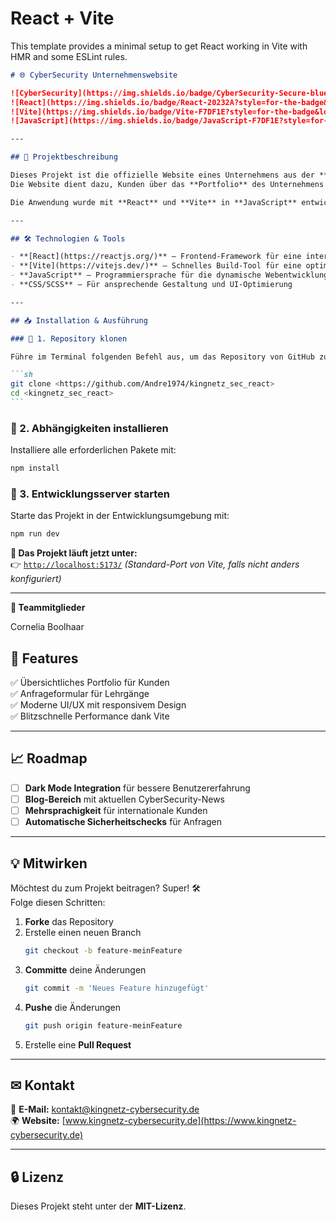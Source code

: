 # React + Vite

This template provides a minimal setup to get React working in Vite with HMR and some ESLint rules.

````md
# 🌐 CyberSecurity Unternehmenswebsite

![CyberSecurity](https://img.shields.io/badge/CyberSecurity-Secure-blue?style=for-the-badge&logo=cybersecurity&logoColor=white)
![React](https://img.shields.io/badge/React-20232A?style=for-the-badge&logo=react&logoColor=61DAFB)
![Vite](https://img.shields.io/badge/Vite-F7DF1E?style=for-the-badge&logo=vite&logoColor=black)
![JavaScript](https://img.shields.io/badge/JavaScript-F7DF1E?style=for-the-badge&logo=javascript&logoColor=black)

---

## 🚀 Projektbeschreibung

Dieses Projekt ist die offizielle Website eines Unternehmens aus der **CyberSecurity-Branche**.  
Die Website dient dazu, Kunden über das **Portfolio** des Unternehmens zu informieren und bietet zudem die Möglichkeit, **Lehrgänge anzufragen**.

Die Anwendung wurde mit **React** und **Vite** in **JavaScript** entwickelt, um eine schnelle, moderne und performante Benutzererfahrung zu gewährleisten.

---

## 🛠️ Technologien & Tools

- **[React](https://reactjs.org/)** – Frontend-Framework für eine interaktive Benutzeroberfläche
- **[Vite](https://vitejs.dev/)** – Schnelles Build-Tool für eine optimierte Entwicklungsumgebung
- **JavaScript** – Programmiersprache für die dynamische Webentwicklung
- **CSS/SCSS** – Für ansprechende Gestaltung und UI-Optimierung

---

## 📥 Installation & Ausführung

### 📌 1. Repository klonen

Führe im Terminal folgenden Befehl aus, um das Repository von GitHub zu laden:

```sh
git clone <https://github.com/Andre1974/kingnetz_sec_react>
cd <kingnetz_sec_react>
```
````

### 📌 2. Abhängigkeiten installieren

Installiere alle erforderlichen Pakete mit:

```sh
npm install
```

### 📌 3. Entwicklungsserver starten

Starte das Projekt in der Entwicklungsumgebung mit:

```sh
npm run dev
```

**📌 Das Projekt läuft jetzt unter:**  
👉 [`http://localhost:5173/`](http://localhost:5173/) _(Standard-Port von Vite, falls nicht anders konfiguriert)_

---

**👥 Teammitglieder**

Cornelia Boolhaar

## 🎯 Features

✅ Übersichtliches Portfolio für Kunden  
✅ Anfrageformular für Lehrgänge  
✅ Moderne UI/UX mit responsivem Design  
✅ Blitzschnelle Performance dank Vite

---

## 📈 Roadmap

- [ ] **Dark Mode Integration** für bessere Benutzererfahrung
- [ ] **Blog-Bereich** mit aktuellen CyberSecurity-News
- [ ] **Mehrsprachigkeit** für internationale Kunden
- [ ] **Automatische Sicherheitschecks** für Anfragen

---

## 💡 Mitwirken

Möchtest du zum Projekt beitragen? Super! 🛠  
Folge diesen Schritten:

1. **Forke** das Repository
2. Erstelle einen neuen Branch
   ```sh
   git checkout -b feature-meinFeature
   ```
3. **Committe** deine Änderungen
   ```sh
   git commit -m 'Neues Feature hinzugefügt'
   ```
4. **Pushe** die Änderungen
   ```sh
   git push origin feature-meinFeature
   ```
5. Erstelle eine **Pull Request**

---

## ✉ Kontakt

📧 **E-Mail:** [kontakt@kingnetz-cybersecurity.de](mailto:kontakt@kingnetz-cybersecurity.de)  
🌍 **Website:** [www.kingnetz-cybersecurity.de](https://www.kingnetz-cybersecurity.de)

---

## 🔒 Lizenz

Dieses Projekt steht unter der **MIT-Lizenz**.

```

```
